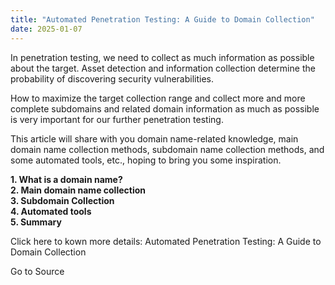 ```yaml
---
title: "Automated Penetration Testing: A Guide to Domain Collection"
date: 2025-01-07
---
```


In penetration testing, we need to collect as much information as possible about the target. Asset detection and information collection determine the probability of discovering security vulnerabilities.

How to maximize the target collection range and collect more and more complete subdomains and related domain information as much as possible is very important for our further penetration testing.

This article will share with you domain name-related knowledge, main domain name collection methods, subdomain name collection methods, and some automated tools, etc., hoping to bring you some inspiration.

**1\. What is a domain name?**  
**2\. Main domain name collection**  
**3\. Subdomain Collection**  
**4\. Automated tools**  
**5\. Summary**

Click here to kown more details: Automated Penetration Testing: A Guide to Domain Collection

Go to Source
